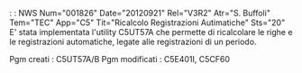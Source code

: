  :  : NWS Num="001826" Date="20120921" Rel="V3R2" Atr="S. Buffoli" Tem="TEC" App="C5" Tit="Ricalcolo Registrazioni Autimatiche" Sts="20"
E' stata implementata l'utility C5UT57A che permette di ricalcolare le righe e le registrazioni automatiche, legate alle registrazioni di un periodo.

Pgm creati :  C5UT57A/B
Pgm modificati :  C5E401I, C5CF60
